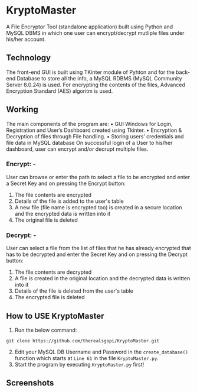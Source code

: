 # KryptoMaster
A File Encryptor Tool (standalone application) built using Python and MySQL DBMS in which one user can encrypt/decrypt mutliple files under his/her account.

## Technology
The front-end GUI is built using TKinter module of Pyhton and for the back-end Database to store all the info, a MySQL RDBMS (MySQL Community Server 8.0.24) is used. For encrypting the contents of the files, Advanced Encryption Standard (AES) algoritm is used.

## Working
The main components of the program are:
•	GUI Windows for Login, Registration and User’s Dashboard created using Tkinter.
•	Encryption & Decryption of files through File handling.
•	Storing users’ credentials and file data in MySQL database
On successful login of a User to his/her dashboard, user can encrypt and/or decrupt multiple files.
### Encrypt: -
User can browse or enter the path to select a file to be encrypted and enter a Secret Key and on pressing the Encrypt button:
1. The file contents are encrypted
2. Details of the file is added to the user's table
3. A new file (file name is encrypted too) is created in a secure location and the encrypted data is written into it
4. The original file is deleted
### Decrypt: -
User can select a file from the list of files that he has already encrypted that has to be decrypted and enter the Secret Key and on pressing the Decrypt button:
1. The file contents are decrypted
2. A file is created in the original location and the decrypted data is written into it
3. Details of the file is deleted from the user's table
4. The encrypted file is deleted

## How to USE KryptoMaster
1. Run the below command:
```
git clone https://github.com/therealsgopi/KryptoMaster.git
```
2. Edit your MySQL DB Username and Password in the `create_database()` function which starts at `Line 61` in the file `KryptoMaster.py`.
3. Start the program by executing `KryptoMaster.py` first!

## Screenshots